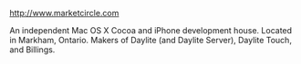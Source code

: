 http://www.marketcircle.com

An independent Mac OS X Cocoa and iPhone development house. Located in Markham, Ontario. Makers of Daylite (and Daylite Server), Daylite Touch, and Billings.